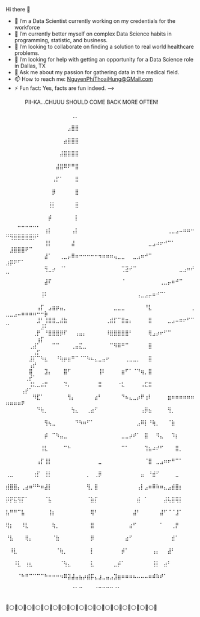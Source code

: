 


Hi there 👋



- 🔭 I’m a Data Scientist currently working on my credentials for the workforce
- 🌱 I’m currently better myself on complex Data Science habits in programming, statistic, and business.
- 👯 I’m looking to collaborate on finding a solution to real world healthcare problems.
- 🤔 I’m looking for help with getting an opportunity for a Data Science role in Dallas, TX
- 💬 Ask me about my passion for gathering data in the medical field. 
- 📫 How to reach me: NguyenPhiThoaiHung@GMail.com
- ⚡ Fun fact: Yes, facts are fun indeed.
-->
  


⠀⠀⠀⠀⠀PII-KA...CHUUU SHOULD COME BACK MORE OFTEN!⠀⠀⠀⠀⠀⠀⠀⠀⠀⠀⠀⠀⠀⠀⠀⠀⠀⠀⠀
⠀⠀⠀⠀⠀⠀⠀⠀⠀⠀⠀⠀⠀⠀⠀⠀⠀⢀⡀⠀⠀⠀⠀⠀⠀⠀⠀⠀⠀⠀⠀⠀⠀⠀⠀⠀⠀⠀⠀⠀⠀⠀⠀⠀⠀⠀⠀⠀⠀⠀⠀⠀⠀⠀⠀⠀⠀⠀⠀⠀
⠀⠀⠀⠀⠀⠀⠀⠀⠀⠀⠀⠀⠀⠀⠀⠀⣠⣿⣿⠀⠀⠀⠀⠀⠀⠀⠀⠀⠀⠀⠀⠀⠀⠀⠀⠀⠀⠀⠀⠀⠀⠀⠀⠀⠀⠀⠀⠀⠀⠀⠀⠀⠀⠀⠀⠀⠀⠀⠀⠀
⠀⠀⠀⠀⠀⠀⠀⠀⠀⠀⠀⠀⠀⠀⠀⣴⣿⣿⣿⠀⠀⠀⠀⠀⠀⠀⠀⠀⠀⠀⠀⠀⠀⠀⠀⠀⠀⠀⠀⠀⠀⠀⠀⠀⠀⠀⠀⠀⠀⠀⠀⠀⠀⠀⠀⠀⠀⠀⠀⠀
⠀⠀⠀⠀⠀⠀⠀⠀⠀⠀⠀⠀⠀⠀⣼⣿⣿⣿⣿⠀⠀⠀⠀⠀⠀⠀⠀⠀⠀⠀⠀⠀⠀⠀⠀⠀⠀⠀⠀⠀⠀⠀⠀⠀⠀⠀⠀⠀⠀⠀⠀⠀⠀⠀⠀⠀⠀⠀⠀⠀
⠀⠀⠀⠀⠀⠀⠀⠀⠀⠀⠀⠀⠀⣼⣿⠿⠟⠛⣿⠀⠀⠀⠀⠀⠀⠀⠀⠀⠀⠀⠀⠀⠀⠀⠀⠀⠀⠀⠀⠀⠀⠀⠀⠀⠀⠀⠀⠀⠀⠀⠀⠀⠀⠀⠀⠀⠀⠀⠀⠀
⠀⠀⠀⠀⠀⠀⠀⠀⠀⠀⠀⠀⢠⡏⠁⠀⠀⠀⣿⠀⠀⠀⠀⠀⠀⠀⠀⠀⠀⠀⠀⠀⠀⠀⠀⠀⠀⠀⠀⠀⠀⠀⠀⠀⠀⠀⠀⠀⠀⠀⠀⠀⠀⠀⠀⠀⠀⠀⠀⠀
⠀⠀⠀⠀⠀⠀⠀⠀⠀⠀⠀⠀⡿⠀⠀⠀⠀⠀⣿⠀⠀⠀⠀⠀⠀⠀⠀⠀⠀⠀⠀⠀⠀⠀⠀⠀⠀⠀⠀⠀⠀⠀⠀⠀⠀⠀⠀⠀⠀⠀⠀⠀⠀⠀⠀⠀⠀⠀⠀⠀
⠀⠀⠀⠀⠀⠀⠀⠀⠀⠀⠀⢸⡇⠀⠀⠀⠀⠀⣿⠀⠀⠀⠀⠀⠀⠀⠀⠀⠀⠀⠀⠀⠀⠀⠀⠀⠀⠀⠀⠀⠀⠀⠀⠀⠀⠀⠀⠀⠀⠀⠀⠀⠀⠀⠀⠀⠀⠀⠀⠀
⠀⠀⠀⠀⠀⠀⠀⠀⠀⠀⠀⡾⠀⠀⠀⠀⠀⠀⡇⠀⠀⠀⠀⠀⠀⠀⠀⠀⠀⠀⠀⠀⠀⠀⠀⠀⠀⠀⠀⠀⠀⠀⠀⠀⠀⠀⠀⠀⠀⠀⠀⠀⣀⣀⣀⣀⣀⡀⠀⠀
⠀⠀⠀⠀⠀⠀⠀⠀⠀⠀⢰⡇⠀⠀⠀⠀⠀⢠⡇⠀⠀⠀⠀⠀⠀⠀⠀⠀⠀⠀⠀⠀⠀⠀⠀⠀⠀⠀⠀⠀⠀⠀⢀⣀⣠⠤⠶⠶⠒⠛⢻⣿⣿⣿⣿⣿⡿⠃⠀⠀
⠀⠀⠀⠀⠀⠀⠀⠀⠀⠀⢸⡇⠀⠀⠀⠀⠀⣼⠀⠀⠀⠀⠀⠀⠀⠀⠀⠀⠀⠀⠀⠀⠀⠀⠀⠀⠀⣀⣠⠴⠖⠚⠉⠁⠀⠀⠀⠀⠀⠀⣸⣿⣿⣿⠟⠉⠀⠀⠀⠀
⠀⠀⠀⠀⠀⠀⠀⠀⠀⠀⣼⠁⠀⠀⢀⣀⡤⠿⠶⠒⠒⠒⠒⠒⠲⠶⠶⠶⢤⣀⣀⠀⠀⣀⣠⠶⠚⠉⠀⠀⠀⠀⠀⠀⠀⠀⠀⠀⠀⣰⡿⠟⠋⠁⠀⠀⠀⠀⠀⠀
⠀⠀⠀⠀⠀⠀⠀⠀⠀⠀⢻⣀⡴⠀⠈⠁⠀⠀⠀⠀⠀⠀⠀⠀⠀⠀⠀⠀⠀⠀⢉⣽⠞⠉⠀⠀⠀⠀⠀⠀⠀⠀⠀⠀⠀⣀⣠⠶⠞⠉⠀⠀⠀⠀⠀⠀⠀⠀⠀⠀
⠀⠀⠀⠀⠀⠀⠀⠀⠀⠀⣼⠏⠀⠀⠀⠀⠀⠀⠀⠀⠀⠀⠀⠀⠀⠀⠀⠀⠀⠀⠈⠀⠀⠀⠀⠀⠀⠀⠀⠀⢀⣀⡤⠶⠚⠉⠀⠀⠀⠀⠀⠀⠀⠀⠀⠀⠀⠀⠀⠀
⠀⠀⠀⠀⠀⠀⠀⠀⠀⢸⠇⠀⠀⠀⠀⠀⠀⠀⠀⠀⠀⠀⠀⠀⠀⠀⠀⠀⠀⠀⠀⠀⠀⠀⢠⣀⣠⡤⠶⠚⠉⠁⠀⠀⠀⠀⠀⠀⠀⠀⠀⠀⠀⠀⠀⠀⠀⠀⠀⠀
⠀⠀⠀⠀⠀⠀⠀⠀⢠⡏⠀⣠⣶⡶⣤⡀⠀⠀⠀⠀⠀⠀⠀⠀⠀⠀⠀⠀⣀⣀⣀⠀⠀⠀⠀⠀⠘⣇⠀⠀⠀⠀⠀⠀⠀⠀⠀⠀⢀⣀⣀⣠⠤⠶⠶⠶⠶⠒⠒⡷
⠀⠀⠀⠀⠀⠀⠀⠀⣸⠃⢸⣿⣿⣀⣼⣷⠀⠀⠀⠀⠀⠀⠀⠀⠀⠀⢀⣾⡏⠉⣿⣶⡄⠀⠀⠀⠀⣿⠀⠀⠀⠀⣀⣠⠤⠶⠖⠋⠉⠉⠀⠀⠀⠀⠀⠀⠀⠀⣸⠇
⠀⠀⠀⠀⠀⠀⠀⢀⡟⠀⠘⣿⣿⣿⡿⠏⠀⠀⢠⣤⡄⠀⠀⠀⠀⠀⠸⣿⣿⣿⣿⣿⠃⠀⠀⠀⠀⢿⣠⡴⠖⠋⠉⠀⠀⠀⠀⠀⠀⠀⠀⠀⠀⠀⠀⠀⠀⢰⡏⠀
⠀⠀⠀⠀⠀⠀⢀⣼⠁⠀⠀⠀⠉⠉⠀⠀⠀⢀⣤⣍⣀⠀⠀⠀⠀⠀⠀⠉⠻⠿⠛⠉⠀⠀⠀⠀⠀⣿⠀⠀⠀⠀⠀⠀⠀⠀⠀⠀⠀⠀⠀⠀⠀⠀⠀⠀⢠⡏⠀⠀
⠀⠀⠀⠀⠀⠀⣸⡏⠉⠳⣆⠀⠀⠘⢷⡶⣶⠛⠉⠈⠉⠳⠦⣄⣀⣤⠖⠀⠀⠀⠀⢀⣀⣀⡀⠀⠀⣿⠀⠀⠀⠀⠀⠀⠀⠀⠀⠀⠀⠀⠀⠀⠀⠀⠀⢠⡞⠀⠀⠀
⠀⠀⠀⠀⠀⠀⣿⠀⠀⠀⣹⡄⠀⠀⠀⣿⠋⠀⠀⠀⠀⠀⠀⠀⢸⠇⠀⠀⠀⠀⣶⠋⠁⠈⠙⢶⡀⣿⠀⠀⠀⠀⠀⠀⠀⠀⠀⠀⠀⠀⠀⠀⠀⠀⢀⡞⠁⠀⠀⠀
⠀⠀⠀⠀⠀⠀⢸⣇⣀⣴⡟⠀⠀⠀⠀⠹⡄⠀⠀⠀⠀⠀⠀⠀⣿⠀⠀⠀⠀⠐⣇⠀⠀⠀⠀⢠⣏⣿⠀⠀⠀⠀⠀⠀⠀⠀⠀⠀⠀⠀⠀⠀⠀⢠⡞⠁⠀⠀⠀⠀
⠀⠀⠀⠀⠀⠀⠀⠻⣏⠁⠀⠀⠀⠀⠀⠀⢻⡄⠀⠀⠀⠀⠀⣴⠃⠀⠀⠀⠀⠀⠙⠦⣄⣀⡴⠟⢰⠇⠀⠀⠀⠀⣶⠶⠶⠶⠶⠶⠶⠶⠶⠶⠶⠟⠀⠀⠀⠀⠀⠀
⠀⠀⠀⠀⠀⠀⠀⠀⠙⢷⡀⠀⠀⠀⠀⠀⠀⢳⣄⠀⠀⢀⣴⠋⠀⠀⠀⠀⠀⠀⠀⠀⠀⠀⠀⢠⡿⣦⠀⠀⠀⠀⢻⡀⠀⠀⠀⠀⠀⠀⠀⠀⠀⠀⠀⠀⠀⠀⠀⠀
⠀⠀⠀⠀⠀⠀⠀⠀⠀⠀⢻⢦⣀⠀⠀⠀⠀⠀⠙⠳⠶⠋⠁⠀⠀⠀⠀⠀⠀⠀⠀⠀⠀⠀⣠⠿⡇⠘⢷⡀⠀⠀⠈⣷⠀⠀⠀⠀⠀⠀⠀⠀⠀⠀⠀⠀⠀⠀⠀⠀
⠀⠀⠀⠀⠀⠀⠀⠀⠀⠀⡾⠀⠉⠳⣤⣀⠀⠀⠀⠀⠀⠀⠀⠀⠀⠀⠀⠀⠀⠀⣀⣀⡴⠞⠁⠀⣿⠀⠀⠻⣄⠀⠀⠹⡆⠀⠀⠀⠀⠀⠀⠀⠀⠀⠀⠀⠀⠀⠀⠀
⠀⠀⠀⠀⠀⠀⠀⠀⠀⢸⣇⠀⠀⠀⠀⠉⠓⠀⠀⠀⠀⠀⠀⠀⠀⠀⠀⠀⠀⠀⠉⠁⠀⠀⠀⠀⢹⣦⠴⠞⠋⠀⠀⠀⣿⡀⠀⠀⠀⠀⠀⠀⠀⠀⠀⠀⠀⠀⠀⠀
⠀⠀⠀⠀⠀⠀⠀⠀⢠⡏⢸⡇⠀⠀⠀⠀⠀⠀⠀⠀⠀⠀⠀⠀⣀⠀⠀⠀⠀⠀⠀⠀⠀⠀⠀⠀⠈⣿⠀⣀⣠⠶⠖⠛⠉⠁⠀⠀⠀⠀⠀⠀⠀⠀⠀⠀⠀⠀⠀⠀
⢀⣀⠀⠀⠀⠀⠀⢰⡏⠀⢸⡇⠀⠀⠀⠀⠀⠀⠀⠀⠀⡀⠀⢀⡿⠀⠀⠀⠀⠀⠀⠀⠀⠀⠀⣤⠀⠘⣾⠋⠀⠀⠀⠀⣀⠀⠀⠀⠀⠀⠀⠀⠀⠀⠀⠀⠀⠀⠀⠀
⣾⣿⣿⡄⢀⣴⠶⠛⠓⠶⣼⡇⠀⠀⠀⠀⠀⠀⠀⠀⠀⢻⡀⣿⠀⠀⠀⠀⠀⠀⠀⠀⠀⠀⢠⡇⣠⠶⠿⠷⠶⣄⣠⣾⣿⡆⠀⠀⠀⠀⠀⠀⠀⠀⠀⠀⠀⠀⠀⠀
⡿⡟⣯⢻⡏⠁⠀⠀⠀⠀⠈⣧⠀⠀⠀⠀⠀⠀⠀⠀⠀⠈⣷⡏⠀⠀⠀⠀⠀⠀⠀⠀⠀⠀⣾⠀⠁⠀⠀⠀⠀⣼⢧⣿⢿⡇⠀⠀⠀⠀⠀⠀⠀⠀⠀⠀⠀⠀⠀⠀
⣧⠛⠛⠉⣧⠀⠀⠀⠀⠀⠀⢸⡆⠀⠀⠀⠀⠀⠀⠀⠀⠀⢿⠃⠀⠀⠀⠀⠀⠀⠀⠀⠀⣼⠃⠀⠀⠀⠀⠀⣼⠋⠈⠈⣸⠁⠀⠀⠀⠀⠀⠀⠀⠀⠀⠀⠀⠀⠀⠀
⢿⡆⠀⠀⠸⣇⠀⠀⠀⠀⠀⠀⢷⡀⠀⠀⠀⠀⠀⠀⠀⠀⣿⠀⠀⠀⠀⠀⠀⠀⠀⠀⣴⠋⠀⠀⠀⠀⠀⠀⠁⠀⠀⢀⡟⠀⠀⠀⠀⠀⠀⠀⠀⠀⠀⠀⠀⠀⠀⠀
⠘⣧⠀⠀⠀⢿⡄⠀⠀⠀⠀⠀⠈⣷⠀⠀⠀⠀⠀⠀⠀⠀⡿⠀⠀⠀⠀⠀⠀⠀⠀⣴⠋⠀⠀⠀⠀⠀⠀⠀⠀⠀⠀⣾⠁⠀⠀⠀⠀⠀⠀⠀⠀⠀⠀⠀⠀⠀⠀⠀
⠀⠸⣇⠀⠀⠀⠀⠀⠀⠀⠀⠀⠀⠈⢷⡀⠀⠀⠀⠀⠀⠀⡇⠀⠀⠀⠀⠀⠀⠀⡾⠁⠀⠀⠀⠀⠀⠀⢠⡄⠀⠀⣼⠃⠀⠀⠀⠀⠀⠀⠀⠀⠀⠀⠀⠀⠀⠀⠀⠀
⠀⠀⠸⣇⠀⢰⣆⠀⠀⠀⠀⠀⠀⠀⠈⢳⣄⠀⠀⠀⠀⠀⣇⠀⠀⠀⠀⠀⣀⡾⠁⠀⠀⠀⠀⠀⠀⠀⢸⡇⠀⣴⠃⠀⠀⠀⠀⠀⠀⠀⠀⠀⠀⠀⠀⠀⠀⠀⠀⠀
⠀⠀⠀⠈⠓⠛⠉⠉⠉⠉⠓⠒⠒⠒⠲⠿⣽⣼⣤⣦⡴⣾⡯⣄⣰⣀⣤⣠⣹⣶⠶⠶⠶⠦⠤⠤⠤⠶⠾⠷⠞⠁⠀⠀⠀⠀⠀⠀⠀⠀⠀⠀⠀⠀⠀⠀⠀⠀⠀⠀
⠀⠀⠀⠀⠀⠀⠀⠀⠀⠀⠀⠀⠀⠀⠀⠀⠀⠈⠁⠉⠀⠀⠀⠈⠉⠉⠉⠉⠈⠁⠀⠀⠀⠀⠀⠀⠀⠀⠀⠀⠀⠀⠀⠀⠀⠀⠀⠀⠀⠀⠀⠀⠀⠀⠀⠀⠀⠀⠀⠀

🔴⚪🔴⚪🔴⚪🔴⚪🔴⚪🔴⚪🔴⚪🔴⚪🔴⚪🔴⚪🔴⚪🔴⚪🔴⚪🔴⚪🔴⚪🔴⚪🔴⚪🔴
